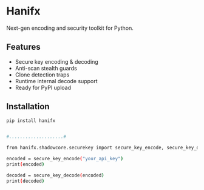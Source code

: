# Hanifx

Next-gen encoding and security toolkit for Python.

## Features

- Secure key encoding & decoding
- Anti-scan stealth guards
- Clone detection traps
- Runtime internal decode support
- Ready for PyPI upload

## Installation

```bash
pip install hanifx


#....................#

from hanifx.shadowcore.securekey import secure_key_encode, secure_key_decode

encoded = secure_key_encode("your_api_key")
print(encoded)

decoded = secure_key_decode(encoded)
print(decoded)
